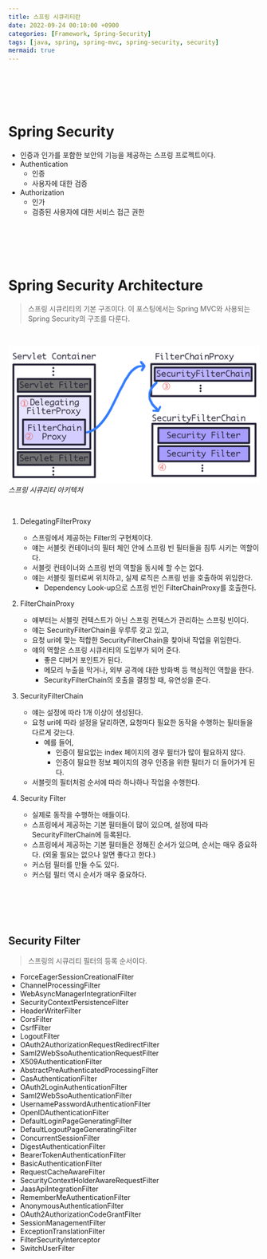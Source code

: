 ```yaml
---
title: 스프링 시큐리티란
date: 2022-09-24 00:10:00 +0900
categories: [Framework, Spring-Security]
tags: [java, spring, spring-mvc, spring-security, security]
mermaid: true
---
```


<br/>
<br/>
<br/>
<br/>


# Spring Security

- 인증과 인가를 포함한 보안의 기능을 제공하는 스프링 프로젝트이다.
- Authentication
  - 인증
  - 사용자에 대한 검증
- Authorization
  - 인가
  - 검증된 사용자에 대한 서비스 접근 권한


<br/>
<br/>
<br/>
<br/>


# Spring Security Architecture

> 스프링 시큐리티의 기본 구조이다.
> 이 포스팅에서는 Spring MVC와 사용되는 Spring Security의 구조를 다룬다.

<br/>

![img-description](assets/img/posting/spring-security/spring-security-architecture.png)
_스프링 시큐리티 아키텍처_

<br/>

1. DelegatingFilterProxy
   - 스프링에서 제공하는 Filter의 구현체이다.
   - 얘는 서블릿 컨테이너의 필터 체인 안에 스프링 빈 필터들을 침투 시키는 역할이다.
   - 서블릿 컨테이너와 스프링 빈의 역할을 동시에 할 수는 없다.
   - 얘는 서블릿 필터로써 위치하고, 실제 로직은 스프링 빈을 호출하여 위임한다.
     - Dependency Look-up으로 스프링 빈인 FilterChainProxy를 호출한다.

2. FilterChainProxy
   - 얘부터는 서블릿 컨텍스트가 아닌 스프링 컨텍스가 관리하는 스프링 빈이다.
   - 얘는 SecurityFilterChain을 우루루 갖고 있고,
   - 요청 uri에 맞는 적합한 SecurityFilterChain을 찾아내 작업을 위임한다.
   - 얘의 역할은 스프링 시큐리티의 도입부가 되어 준다.
     - 좋은 디버거 포인트가 된다.
     - 메모리 누출을 막거나, 외부 공격에 대한 방화벽 등 핵심적인 역할을 한다.
     - SecurityFilterChain의 호출을 결정할 때, 유연성을 준다.

3. SecurityFilterChain
   - 얘는 설정에 따라 1개 이상이 생성된다.
   - 요청 uri에 따라 설정을 달리하면, 요청마다 필요한 동작을 수행하는 필터들을 다르게 갖는다.
     - 예를 들어,
       - 인증이 필요없는 index 페이지의 경우 필터가 많이 필요하지 않다.
       - 인증이 필요한 정보 페이지의 경우 인증을 위한 필터가 더 들어가게 된다.
   - 서블릿의 필터처럼 순서에 따라 하나하나 작업을 수행한다.

4. Security Filter
   - 실제로 동작을 수행하는 애들이다.
   - 스프링에서 제공하는 기본 필터들이 많이 있으며, 설정에 따라 SecurityFilterChain에 등록된다.
   - 스프링에서 제공하는 기본 필터들은 정해진 순서가 있으며, 순서는 매우 중요하다. (외울 필요는 없으나 알면 좋다고 한다.)
   - 커스텀 필터를 만들 수도 있다.
   - 커스텀 필터 역시 순서가 매우 중요하다.


<br/>
<br/>
<br/>
<br/>

## Security Filter

> 스프링의 시큐리티 필터의 등록 순서이다.

- ForceEagerSessionCreationalFilter
- ChannelProcessingFilter
- WebAsyncManagerIntegrationFilter
- SecurityContextPersistenceFilter
- HeaderWriterFilter
- CorsFilter
- CsrfFilter
- LogoutFilter
- OAuth2AuthorizationRequestRedirectFilter
- Saml2WebSsoAuthenticationRequestFilter
- X509AuthenticationFilter
- AbstractPreAuthenticatedProcessingFilter
- CasAuthenticationFilter
- OAuth2LoginAuthenticationFilter
- Saml2WebSsoAuthenticationFilter
- UsernamePasswordAuthenticationFilter
- OpenIDAuthenticationFilter
- DefaultLoginPageGeneratingFilter
- DefaultLogoutPageGeneratingFilter
- ConcurrentSessionFilter
- DigestAuthenticationFilter
- BearerTokenAuthenticationFilter
- BasicAuthenticationFilter
- RequestCacheAwareFilter
- SecurityContextHolderAwareRequestFilter
- JaasApiIntegrationFilter
- RememberMeAuthenticationFilter
- AnonymousAuthenticationFilter
- OAuth2AuthorizationCodeGrantFilter
- SessionManagementFilter
- ExceptionTranslationFilter
- FilterSecurityInterceptor
- SwitchUserFilter



<br/>
<br/>
<br/>
<br/>
